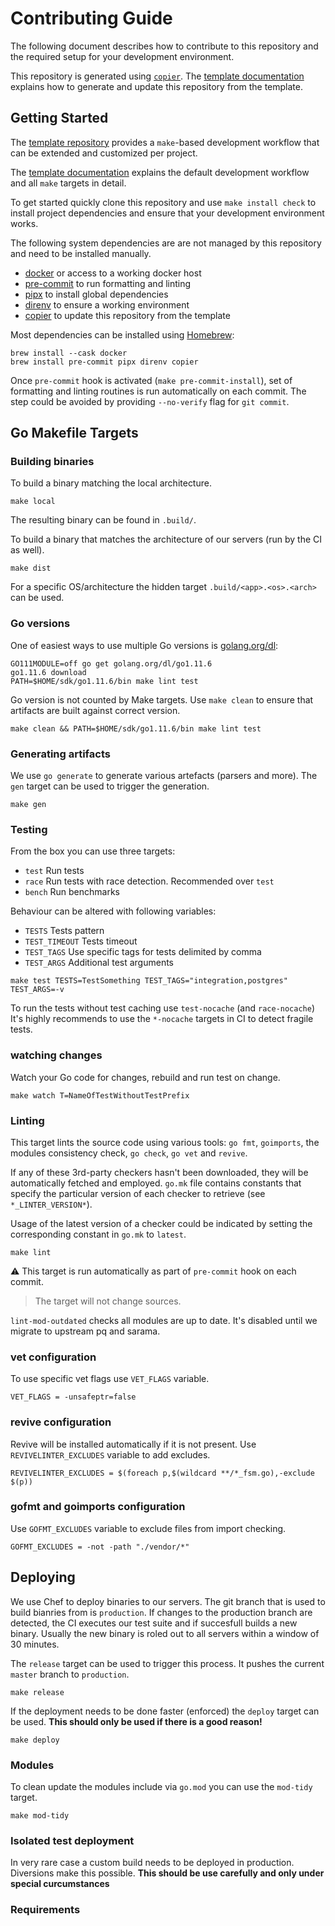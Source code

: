 # Contributing Guide

The following document describes how to contribute to this repository and the
required setup for your development environment.

This repository is generated using [`copier`](https://copier.readthedocs.io).
The [template documentation](https://github.com/remerge/template#readme)
explains how to generate and update this repository from the template.

## Getting Started

The [template repository](https://github.com/remerge/template) provides a
`make`-based development workflow that can be extended and customized per
project.

The [template documentation](https://github.com/remerge/template#readme)
explains the default development workflow and all `make` targets in detail.

To get started quickly clone this repository and use `make install check` to
install project dependencies and ensure that your development environment works.

The following system dependencies are are not managed by this repository and
need to be installed manually.

- [docker](https://www.docker.com/products/docker-desktop/) or access to a
  working docker host
- [pre-commit](https://pre-commit.com) to run formatting and linting
- [pipx](https://pypa.github.io/pipx/) to install global dependencies
- [direnv](https://direnv.net) to ensure a working environment
- [copier](https://copier.readthedocs.io) to update this repository from the
  template

Most dependencies can be installed using [Homebrew](https://brew.sh):

```shell
brew install --cask docker
brew install pre-commit pipx direnv copier
```

Once `pre-commit` hook is activated (`make pre-commit-install`),
set of formatting and linting routines is run automatically on each commit.
The step could be avoided by providing `--no-verify` flag for `git commit`.

## Go Makefile Targets

### Building binaries

To build a binary matching the local architecture.

```shell
make local
```

The resulting binary can be found in `.build/`.

To build a binary that matches the architecture of our servers (run by the CI as
well).

```shell
make dist
```

For a specific OS/architecture the hidden target `.build/<app>.<os>.<arch>` can
be used.

### Go versions

One of easiest ways to use multiple Go versions is
[golang.org/dl](https://github.com/golang/dl):

```shell
GO111MODULE=off go get golang.org/dl/go1.11.6
go1.11.6 download
PATH=$HOME/sdk/go1.11.6/bin make lint test
```

Go version is not counted by Make targets. Use `make clean` to ensure that
artifacts are built against correct version.

```shell
make clean && PATH=$HOME/sdk/go1.11.6/bin make lint test
```

### Generating artifacts

We use `go generate` to generate various artefacts (parsers and more). The `gen`
target can be used to trigger the generation.

```shell
make gen
```

### Testing

From the box you can use three targets:

- `test` Run tests
- `race` Run tests with race detection. Recommended over `test`
- `bench` Run benchmarks

Behaviour can be altered with following variables:

- `TESTS` Tests pattern
- `TEST_TIMEOUT` Tests timeout
- `TEST_TAGS` Use specific tags for tests delimited by comma
- `TEST_ARGS` Additional test arguments

```shell
make test TESTS=TestSomething TEST_TAGS="integration,postgres" TEST_ARGS=-v
```

To run the tests without test caching use `test-nocache` (and `race-nocache`)
It's highly recommends to use the `*-nocache` targets in CI to detect fragile
tests.

### watching changes

Watch your Go code for changes, rebuild and run test on change.

```shell
make watch T=NameOfTestWithoutTestPrefix
```

### Linting

This target lints the source code using various tools: `go fmt`, `goimports`,
the modules consistency check, `go check`, `go vet` and `revive`.

If any of these 3rd-party checkers hasn't been downloaded, they will be
automatically fetched and employed. `go.mk` file contains constants that specify
the particular version of each checker to retrieve (see `*_LINTER_VERSION*`).

Usage of the latest version of a checker could be indicated by setting
the corresponding constant in `go.mk` to `latest`.

```shell
make lint
```

⚠️ This target is run automatically as part of `pre-commit` hook on each commit.

> The target will not change sources.

`lint-mod-outdated` checks all modules are up to date. It's disabled until we
migrate to upstream pq and sarama.

### vet configuration

To use specific vet flags use `VET_FLAGS` variable.

```make
VET_FLAGS = -unsafeptr=false
```

### revive configuration

Revive will be installed automatically if it is not present.
Use `REVIVELINTER_EXCLUDES` variable to add excludes.

```make
REVIVELINTER_EXCLUDES = $(foreach p,$(wildcard **/*_fsm.go),-exclude $(p))
```

### gofmt and goimports configuration

Use `GOFMT_EXCLUDES` variable to exclude files from import checking.

```make
GOFMT_EXCLUDES = -not -path "./vendor/*"
```

## Deploying

We use Chef to deploy binaries to our servers. The git branch that is used to
build bianries from is `production`. If changes to the production branch are
detected, the CI executes our test suite and if succesfull builds a new binary.
Usually the new binary is roled out to all servers within a window of 30
minutes.

The `release` target can be used to trigger this process. It pushes the current
`master` branch to `production`.

```shell
make release
```

If the deployment needs to be done faster (enforced) the `deploy` target can be
used. **This should only be used if there is a good reason!**

```shell
make deploy
```

### Modules

To clean update the modules include via `go.mod` you can use the `mod-tidy`
target.

```shell
make mod-tidy
```

### Isolated test deployment

In very rare case a custom build needs to be deployed in production. Diversions
make this possible. **This should be use carefully and only under special
curcumstances**

### Requirements
